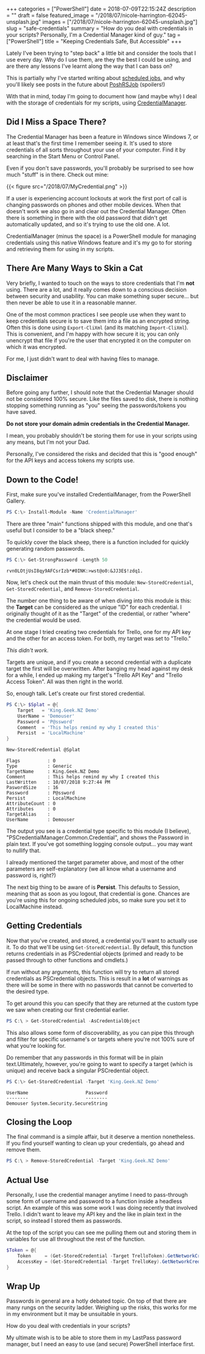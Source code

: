 +++
categories = ["PowerShell"]
date = 2018-07-09T22:15:24Z
description = ""
draft = false
featured_image = "/2018/07/nicole-harrington-62045-unsplash.jpg"
images = ["/2018/07/nicole-harrington-62045-unsplash.jpg"]
slug = "safe-credentials"
summary = "How do you deal with credentials in your scripts? Personally, I'm a Credential Manager kind of guy."
tag = ["PowerShell"]
title = "Keeping Credentials Safe, But Accessible"
+++


Lately I've been trying to "step back" a little bit and consider the tools that I use every day. Why do I use them, are they the best I could be using, and are there any lessons I've learnt along the way that I can bass on?

This is partially why I've started writing about [scheduled jobs](https://king.geek.nz/2018/06/18/powershell-orchestration-with-scheduled-jobs-the-start-of-a-series/), and why you'll likely see posts in the future about [PoshRSJob](https://www.powershellgallery.com/packages/PoshRSJob) (spoilers!)

With that in mind, today I'm going to document how (and maybe why) I deal with the storage of credentials for my scripts, using [CredentialManager](https://www.powershellgallery.com/packages/CredentialManager).

## **Did I Miss a Space There?**

The Credential Manager has been a feature in Windows since Windows 7, or at least that's the first time I remember seeing it. It's used to store credentials of all sorts throughout your use of your computer. Find it by searching in the Start Menu or Control Panel.

Even if you don't save passwords, you'll probably be surprised to see how much "stuff" is in there. Check out mine:

{{< figure src="/2018/07/MyCredential.png" >}}

If a user is experiencing account lockouts at work the first port of call is changing passwords on phones and other mobile devices. When that doesn't work we also go in and clear out the Credential Manager. Often there is something in there with the old password that didn't get automatically updated, and so it's trying to use the old one. A lot.

CredentialManager (minus the space) is a PowerShell module for managing credentials using this native Windows feature and it's my go to for storing and retrieving them for using in my scripts.

## **There Are Many Ways to Skin a Cat**

Very briefly, I wanted to touch on the ways to store credentials that I'm **not** using. There are a lot, and it really comes down to a conscious decision between security and usability. You can make something super secure... but then never be able to use it in a reasonable manner.

One of the most common practices I see people use when they want to keep credentials secure is to save them into a file as an encrypted string. Often this is done using `Export-CliXml` (and its matching `Import-CliXml`). This is convenient, and I'm happy with how secure it is; you can only unencrypt that file if you're the user that encrypted it on the computer on which it was encrypted.

For me, I just didn't want to deal with having files to manage.

## **Disclaimer**

Before going any further, I should note that the Credential Manager should not be considered 100% secure. Like the files saved to disk, there is nothing stopping something running as "you" seeing the passwords/tokens you have saved.

**Do not store your domain admin credentials in the Credential Manager.**

I mean, you probably shouldn't be storing them for use in your scripts using any means, but I'm not your Dad.

Personally, I've considered the risks and decided that this is "good enough" for the API keys and access tokens my scripts use.

## **Down to the Code!**

First, make sure you've installed CredentialManager, from the PowerShell Gallery.

```powershell
PS C:\> Install-Module -Name 'CredentialManager'

```

There are three "main" functions shipped with this module, and one that's useful but I consider to be a "black sheep."

To quickly cover the black sheep, there is a function included for quickly generating random passwords.

```powershell
PS C:\> Get-StrongPassword -Length 50

```

```
rvn0LOtjUsI8qy9AFCsrIzb*#0INK:>wst@o0:&JJ3E$!zdq1.

```

Now, let's check out the main thrust of this module: `New-StoredCredential`, `Get-StoredCredential`, and `Remove-StoredCredential`.

The number one thing to be aware of when diving into this module is this: the **Target** can be considered as the unique "ID" for each credential. I originally thought of it as the "Target" of the credential, or rather "where" the credential would be used.

At one stage I tried creating two credentials for Trello, one for my API key and the other for an access token. For both, my target was set to "Trello."

_This didn't work._

Targets are unique, and if you create a second credential with a duplicate target the first will be overwritten. After banging my head against my desk for a while, I ended up making my target's "Trello API Key" and "Trello Access Token". All was then right in the world.

So, enough talk. Let's create our first stored credential.

```powershell
PS C:\> $Splat = @{
    Target   = 'King.Geek.NZ Demo'
    UserName = 'Demouser'
    Password = 'P@ssword'
    Comment  = 'This helps remind my why I created this'
    Persist  = 'LocalMachine'
}

New-StoredCredential @Splat

```

```
Flags          : 0
Type           : Generic
TargetName     : King.Geek.NZ Demo
Comment        : This helps remind my why I created this
LastWritten    : 10/07/2018 9:27:44 PM
PaswordSize    : 16
Password       : P@ssword
Persist        : LocalMachine
AttributeCount : 0
Attributes     : 0
TargetAlias    :
UserName       : Demouser

```

The output you see is a credential type specific to this module (I believe), "PSCredentialManager.Common.Credential", and shows the Password in plain text. If you've got something logging console output... you may want to nullify that.

I already mentioned the target parameter above, and most of the other parameters are self-explanatory (we all know what a username and password is, right?)

The next big thing to be aware of is **Persist**. This defaults to Session, meaning that as soon as you logout, that credential is gone. Chances are you're using this for ongoing scheduled jobs, so make sure you set it to LocalMachine instead.

## **Getting Credentials**

Now that you've created, and stored, a credential you'll want to actually use it. To do that we'll be using `Get-StoredCredential`. By default, this function returns credentials in as PSCredential objects (primed and ready to be passed through to other functions and cmdlets.)

If run without any arguments, this function will try to return all stored credentials as PSCredential objects. This is result in a **lot** of warnings as there will be some in there with no passwords that cannot be converted to the desired type.

To get around this you can specify that they are returned at the custom type we saw when creating our first credential earlier.

```powershell
PS C:\ > Get-StoredCredential -AsCredentialObject

```

This also allows some form of discoverability, as you can pipe this through and filter for specific username's or targets where you're not 100% sure of what you're looking for.

Do remember that any passwords in this format will be in plain text.Ultimately, however, you're going to want to specify a target (which is unique) and receive back a singular PSCredential object.

```powershell
PS C:\> Get-StoredCredential -Target 'King.Geek.NZ Demo'

```

```
UserName                     Password
--------                     --------
Demouser System.Security.SecureString

```

## **Closing the Loop**

The final command is a simple affair, but it deserve a mention nonetheless. If you find yourself wanting to clean up your credentials, go ahead and remove them.

```powershell
PS C:\ > Remove-StoredCredential -Target 'King.Geek.NZ Demo'

```

## **Actual Use**

Personally, I use the credential manager anytime I need to pass-through some form of username and password to a function inside a headless script. An example of this was some work I was doing recently that involved Trello. I didn't want to leave my API key and the like in plain text in the script, so instead I stored them as passwords.

At the top of the script you can see me pulling them out and storing them in variables for use all throughout the rest of the function.

```powershell
$Token = @{
    Token     = (Get-StoredCredential -Target TrelloToken).GetNetworkCredential().Password
    AccessKey = (Get-StoredCredential -Target TrelloKey).GetNetworkCredential().Password
}

```

## **Wrap Up**

Passwords in general are a hotly debated topic. On top of that there are many rungs on the security ladder. Weighing up the risks, this works for me in my environment but it may be unsuitable in yours.

How do you deal with credentials in your scripts?

My ultimate wish is to be able to store them in my LastPass password manager, but I need an easy to use (and secure) PowerShell interface first.

